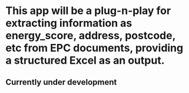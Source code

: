 # This app will be a plug-n-play for extracting information as energy_score, address, postcode, etc from EPC documents, providing a structured Excel as an output.

## Currently under development

